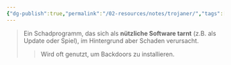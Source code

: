 ```yaml
---
{"dg-publish":true,"permalink":"/02-resources/notes/trojaner/","tags":["malware"],"noteIcon":"","updated":"2025-08-26T16:35:08.000+02:00"}
---
```


>Ein Schadprogramm, das sich als **nützliche Software tarnt** (z.B. als Update oder Spiel), im Hintergrund aber Schaden verursacht.  
>>Wird oft genutzt, um Backdoors zu installieren.